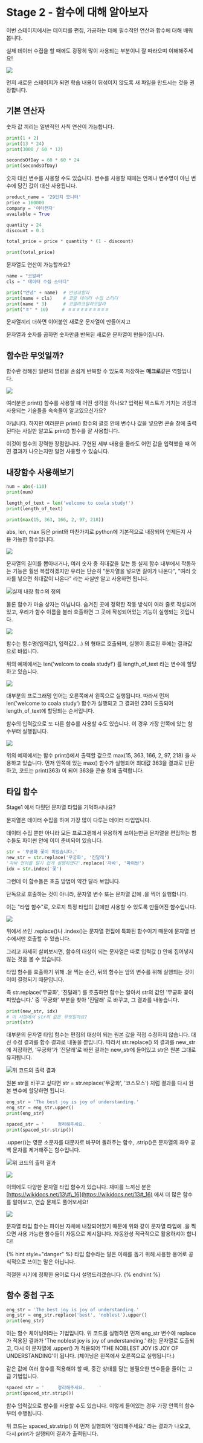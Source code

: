 # Stage 2 - 함수에 대해 알아보자

이번 스테이지에서는 데이터를 편집, 가공하는 데에 필수적인 연산과 함수에 대해 배워봅니다.

실제 데이터 수집을 할 때에도 굉장히 많이 사용되는 부분이니 잘 따라오며 이해해주세요!



![](../.gitbook/assets/image%20%28211%29.png)

먼저 새로운 스테이지가 되면 학습 내용이 뒤섞이지 않도록 새 파일을 만드시는 것을 권장합니다.

## 기본 연산자

숫자 값 끼리는 일반적인 사칙 연산이 가능합니다.

```python
print(1 + 2)
print(13 * 24)
print(3000 / 60 * 12)

secondsOfDay = 60 * 60 * 24
print(secondsOfDay)
```



숫자 대신 변수를 사용할 수도 있습니다. 변수를 사용할 때에는 언제나 변수명이 아닌 변수에 담긴 값이 대신 사용됩니다.

```python
product_name = '29인치 모니터'
price = 160000
company = '미타전자'
available = True

quantity = 24
discount = 0.1

total_price = price * quantity * (1 - discount)

print(total_price)
```



문자열도 연산이 가능할까요?

```python
name = "코알라"
cls = " 데이터 수집 스터디"

print("안녕" + name)  # 안녕코알라
print(name + cls)    # 코알 데이터 수집 스터디
print(name * 3)      # 코알라코알라코알라
print("ㅎ" * 10)     # ㅎㅎㅎㅎㅎㅎㅎㅎㅎㅎ
```

문자열끼리 더하면 이어붙인 새로운 문자열이 만들어지고

문자열과 숫자를 곱하면 숫자만큼 반복된 새로운 문자열이 만들어집니다.



## 함수란 무엇일까?

함수란 정해진 일련의 명령을 손쉽게 반복할 수 있도록 저장하는 **매크로**같은 역할입니다.



![](../.gitbook/assets/image%20%2815%29.png)

여러분은 print\(\) 함수를 사용할 때 어떤 생각을 하나요? 입력된 텍스트가 거치는 과정과 사용되는 기술들을 속속들이 알고있으신가요?

아닙니다. 하지만 여러분은 print\(\) 함수의 괄호 안에 변수나 값을 넣으면 콘솔 창에 출력된다는 사실만 알고도 print\(\) 함수를 잘 사용합니다.

이것이 함수의 강력한 장점입니다. 구현된 세부 내용을 몰라도 어떤 값을 입력했을 때 어떤 결과가 나오는지만 알면 사용할 수 있습니다.



## 내장함수 사용해보기

```python
num = abs(-110)
print(num)

length_of_text = len('welcome to coala study!')
print(length_of_text)

print(max(15, 363, 166, 2, 97, 218))
```

abs, len, max 등은 print와 마찬가지로 python에 기본적으로 내장되어 언제든지 사용 가능한 함수입니다.

![](../.gitbook/assets/image%20%28101%29.png)

문자열의 길이를 뽑아내거나, 여러 숫자 중 최대값을 찾는 등 실제 함수 내부에서 작동하는 기능은 훨씬 복잡하겠지만 우리는 단순히 "문자열을 넣으면 길이가 나온다", "여러 숫자를 넣으면 최대값이 나온다" 라는 사실만 알고 사용하면 됩니다.



![&#xC2E4;&#xC81C; &#xB0B4;&#xC7A5; &#xD568;&#xC218;&#xC758; &#xC815;&#xC758;](../.gitbook/assets/image%20%2817%29.png)

물론 함수가 마술 상자는 아닙니다. 숨겨진 곳에 정확한 작동 방식이 여러 줄로 작성되어있고, 우리가 함수 이름을 불러 호출하면 그 곳에 작성되어있는 기능이 실행되는 것입니다.



![](../.gitbook/assets/image%20%28201%29.png)

함수는 함수명\(입력값1, 입력값2...\) 의 형태로 호출되며, 실행이 종료된 후에는 결과값으로 바뀝니다.

위의 예제에서는 len\('welcom to coala study!'\) 를 length\_of\_text 라는 변수에 할당하고 있습니다.



![](../.gitbook/assets/image%20%2896%29.png)

대부분의 프로그래밍 언어는 오른쪽에서 왼쪽으로 실행됩니다. 따라서 먼저 len\('welcome to coala study'\) 함수가 실행되고 그 결과인 23이 도출되어 length\_of\_text에 할당되는 순서입니다.

함수의 입력값으로 또 다른 함수를 사용할 수도 있습니다. 이 경우 가장 안쪽에 있는 함수부터 실행됩니다.

![](../.gitbook/assets/image%20%2870%29.png)

위의 예제에서는 함수 print\(\)에서 출력할 값으로 max\(15, 363, 166, 2, 97, 218\) 을 사용하고 있습니다. 먼저 안쪽에 있는 max\(\) 함수가 실행되어 최대값 363을 결과로 반환하고, 코드는 print\(363\) 이 되어 363을 콘솔 창에 출력합니다.

## 타입 함수

Stage1 에서 다뤘던 문자열 타입을 기억하시나요?

문자열은 데이터 수집을 하며 가장 많이 다루는 데이터 타입입니다.

데이터 수집 뿐만 아니라 모든 프로그램에서 유용하게 쓰이는만큼 문자열을 편집하는 함수들도 파이썬 안에 이미 준비되어 있습니다.



```python
str = '무궁화 꽃이 피었습니다.'
new_str = str.replace('무궁화', '진달래')
'자바 언어를 알기 쉽게 설명하였다'.replace('자바', '파이썬')
idx = str.index('꽃')
```

그런데 이 함수들은 호출 방법이 약간 달라 보입니다.

단독으로 호출하는 것이 아니라, 문자열 변수 또는 문자열 값에 .을 찍어 실행합니다.

이는 "타입 함수"로, 오로지 특정 타입의 값에만 사용할 수 있도록 만들어진 함수입니다.

![](../.gitbook/assets/image%20%28121%29.png)

위에서 쓰인 .replace\(\)나 .index\(\)는 문자열 편집에 특화된 함수이기 때문에 문자열 변수에서만 호출할 수 있습니다.

그리고 자세히 살펴보시면, 함수의 대상이 되는 문자열은 따로 입력값 \(\) 안에 집어넣지 않는 것을 볼 수 있습니다.

타입 함수를 호출하기 위해 .을 찍는 순간, 뒤의 함수는 앞의 변수를 위해 실행되는 것이 이미 결정되기 때문입니다.

즉 str.replace\('무궁화', '진달래'\) 를 호출하면 함수는 알아서 str의 값인 '무궁화 꽃이 피었습니다.' 중 '무궁화' 부분을 찾아 '진달래' 로 바꾸고, 그 결과를 내놓습니다.



```python
print(new_str, idx)
# 이 시점에서 str의 값은 무엇일까요?
print(str)
```

대부분의 문자열 타입 함수는 편집의 대상이 되는 원본 값을 직접 수정하지 않습니다. 대신 수정 결과를 함수 결과로 내놓을 뿐입니다. 따라서 str.replace\(\) 의 결과를 new\_str에 저장하면, '무궁화'가 '진달래'로 바뀐 결과는 new\_str에 들어있고 str은 원본 그대로 유지됩니다.

![&#xC704; &#xCF54;&#xB4DC;&#xC758; &#xCD9C;&#xB825; &#xACB0;&#xACFC;](../.gitbook/assets/image%20%28318%29.png)

원본 str을 바꾸고 싶다면 str = str.replace\('무궁화', '코스모스'\) 처럼 결과를 다시 원본 변수에 할당하면 됩니다.



```python
eng_str = 'The best joy is joy of understanding.'
eng_str = eng_str.upper()
print(eng_str)

spaced_str = '     정리해주세요.     '
print(spaced_str.strip())
```

.upper\(\)는 영문 소문자를 대문자로 바꾸어 돌려주는 함수, .strip\(\)은 문자열의 좌우 공백 문자를 제거해주는 함수입니다.

![&#xC704; &#xCF54;&#xB4DC;&#xC758; &#xCD9C;&#xB825; &#xACB0;&#xACFC;](../.gitbook/assets/image%20%28377%29.png)

![](../.gitbook/assets/image%20%28304%29.png)

이외에도 다양한 문자열 타입 함수가 있습니다. 재미를 느끼신 분은 [https://wikidocs.net/13\#\_16](https://wikidocs.net/13#_16) 에서 더 많은 함수를 알아보고, 연습 문제도 풀어보세요!



![](../.gitbook/assets/image%20%2849%29.png)

문자열 타입 함수는 파이썬 자체에 내장되어있기 때문에 위와 같이 문자열 타입에 .을 찍으면 사용 가능한 함수들이 자동으로 제시됩니다. 자동완성 적극적으로 활용하셔야 합니다!

{% hint style="danger" %}
타입 함수라는 말은 이해를 돕기 위해 사용한 용어로 공식적으로 쓰이는 말은 아닙니다.

적절한 시기에 정확한 용어로 다시 설명드리겠습니다.
{% endhint %}



## 함수 중첩 구조

```python
eng_str = 'The best joy is joy of understanding.'
eng_str = eng_str.replace('best', 'noblest').upper()
print(eng_str)
```

이는 함수 체이닝이라는 기법입니다. 위 코드를 실행하면 먼저 eng\_str 변수에 replace가 적용된 결과가 'The noblest joy is joy of understanding.' 라는 문자열로 도출되고, 다시 이 문자열에 .upper\(\) 가 적용되어 'THE NOBLEST JOY IS JOY OF UNDERSTANDING'이 됩니다. \(체이닝은 왼쪽에서 오른쪽으로 실행됩니다.\)

같은 값에 여러 함수를 적용해야 할 때, 중간 상태를 담는 불필요한 변수들을 줄이는 고급 기법입니다.



```python
spaced_str = '     정리해주세요.     '
print(spaced_str.strip())
```

함수 입력값으로 함수를 사용할 수도 있습니다. 이렇게 들어있는 경우 가장 안쪽의 함수부터 수행됩니다. 

위 코드는 spaced\_str.strip\(\) 이 먼저 실행되어 '정리해주세요.' 라는 결과가 나오고, 다시 print가 실행되어 결과가 출력됩니다.

